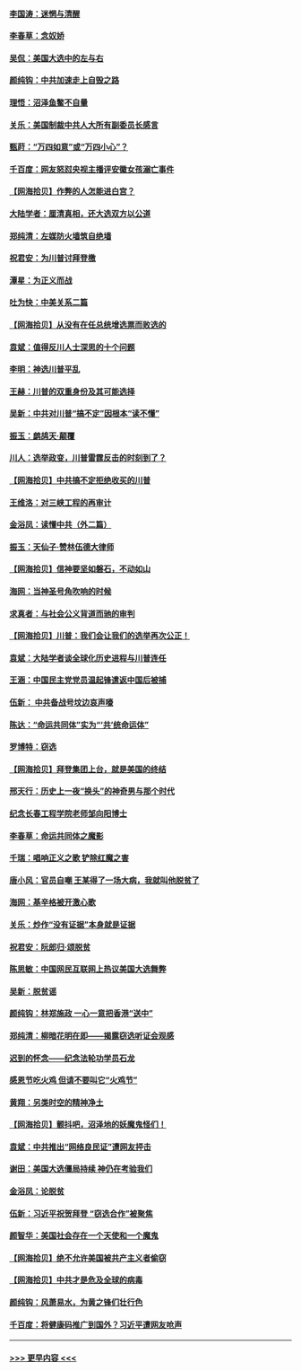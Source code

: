 #### [李国涛：迷惘与清醒](../pages/nsc993/n12607532.md?t=12101302) 
#### [李春草：念奴娇](../pages/nsc993/n12607083.md?t=12101302) 
#### [吴侃：美国大选中的左与右](../pages/nsc993/n12607054.md?t=12101302) 
#### [颜纯钩：中共加速走上自毁之路](../pages/nsc993/n12606473.md?t=12101302) 
#### [理悟：沼泽鱼鳖不自量](../pages/nsc993/n12606454.md?t=12101302) 
#### [关乐：美国制裁中共人大所有副委员长感言](../pages/nsc993/n12606442.md?t=12101302) 
#### [甄莳：“万四如意”或“万四小心”？](../pages/nsc993/n12606091.md?t=12101302) 
#### [千百度：网友怒怼央视主播评安徽女孩溺亡事件](../pages/nsc993/n12605370.md?t=12101302) 
#### [【网海拾贝】作弊的人怎能进白宫？](../pages/nsc993/n12603546.md?t=12101302) 
#### [大陆学者：厘清真相，还大选双方以公道](../pages/nsc993/n12603475.md?t=12101302) 
#### [郑纯清：左媒防火墙筑自绝墙](../pages/nsc993/n12602226.md?t=12101302) 
#### [祝君安：为川普讨拜登檄](../pages/nsc993/n12602199.md?t=12101302) 
#### [潭星：为正义而战](../pages/nsc993/n12600926.md?t=12101302) 
#### [吐为快：中美关系二篇](../pages/nsc993/n12600908.md?t=12101302) 
#### [【网海拾贝】从没有在任总统增选票而败选的](../pages/nsc993/n12600435.md?t=12101302) 
#### [袁斌：值得反川人士深思的十个问题](../pages/nsc993/n12600332.md?t=12101302) 
#### [李明：神选川普平乱](../pages/nsc993/n12599751.md?t=12101302) 
#### [王赫：川普的双重身份及其可能选择](../pages/nsc993/n12599723.md?t=12101302) 
#### [吴新：中共对川普“搞不定”因根本“读不懂”](../pages/nsc993/n12599502.md?t=12101302) 
#### [振玉：鹧鸪天‧颠覆](../pages/nsc993/n12599494.md?t=12101302) 
#### [川人：选举政变，川普雷霆反击的时刻到了？](../pages/nsc993/n12599291.md?t=12101302) 
#### [【网海拾贝】中共搞不定拒绝收买的川普](../pages/nsc993/n12598955.md?t=12101302) 
#### [王维洛：对三峡工程的再审计](../pages/nsc993/n12598436.md?t=12101302) 
#### [金浴凤：读懂中共（外二篇）](../pages/nsc993/n12597943.md?t=12101302) 
#### [振玉：天仙子‧赞林伍德大律师](../pages/nsc993/n12597929.md?t=12101302) 
#### [【网海拾贝】信神要坚如磐石，不动如山](../pages/nsc993/n12597901.md?t=12101302) 
#### [海网：当神圣号角吹响的时候](../pages/nsc993/n12595891.md?t=12101302) 
#### [求真者：与社会公义背道而驰的审判](../pages/nsc993/n12595868.md?t=12101302) 
#### [【网海拾贝】川普：我们会让我们的选举再次公正！](../pages/nsc993/n12594930.md?t=12101302) 
#### [袁斌：大陆学者谈全球化历史进程与川普连任](../pages/nsc993/n12594690.md?t=12101302) 
#### [王涵：中国民主党党员温起锋遣返中国后被捕](../pages/nsc993/n12594540.md?t=12101302) 
#### [伍新： 中共备战号坟边哀声嚎](../pages/nsc993/n12593086.md?t=12101302) 
#### [陈达：“命运共同体”实为“‘共’统命运体”](../pages/nsc993/n12590865.md?t=12101302) 
#### [罗博特：窃选](../pages/nsc993/n12590619.md?t=12101302) 
#### [【网海拾贝】拜登集团上台，就是美国的终结](../pages/nsc993/n12589725.md?t=12101302) 
#### [邢天行：历史上一夜“换头”的神奇男与那个时代](../pages/nsc993/n12589424.md?t=12101302) 
#### [纪念长春工程学院老师邹向阳博士](../pages/nsc993/n12585390.md?t=12101302) 
#### [李春草：命运共同体之魔影](../pages/nsc993/n12585026.md?t=12101302) 
#### [千瑞：唱响正义之歌 铲除红魔之害](../pages/nsc993/n12585002.md?t=12101302) 
#### [唐小风：官员自嘲 王某得了一场大病，我就叫他脱贫了](../pages/nsc993/n12584981.md?t=12101302) 
#### [海网：基辛格被开激心歌](../pages/nsc993/n12584946.md?t=12101302) 
#### [关乐：炒作“没有证据”本身就是证据](../pages/nsc993/n12583146.md?t=12101302) 
#### [祝君安：阮郎归‧颂脱贫](../pages/nsc993/n12583119.md?t=12101302) 
#### [陈思敏：中国网民互联网上热议美国大选舞弊](../pages/nsc993/n12582845.md?t=12101302) 
#### [吴新：脱贫谣](../pages/nsc993/n12580839.md?t=12101302) 
#### [颜纯钩：林郑施政 一心一意把香港“送中”](../pages/nsc993/n12580805.md?t=12101302) 
#### [郑纯清：柳暗花明在即——揭露窃选听证会观感](../pages/nsc993/n12580795.md?t=12101302) 
#### [迟到的怀念——纪念法轮功学员石龙](../pages/nsc993/n12580245.md?t=12101302) 
#### [感恩节吃火鸡  但请不要叫它“火鸡节”](../pages/nsc993/n12580252.md?t=12101302) 
#### [黄翔：另类时空的精神净土](../pages/nsc993/n12578638.md?t=12101302) 
#### [【网海拾贝】颤抖吧，沼泽地的妖魔鬼怪们！](../pages/nsc993/n12578552.md?t=12101302) 
#### [袁斌：中共推出“网络良民证”遭网友抨击](../pages/nsc993/n12578511.md?t=12101302) 
#### [谢田：美国大选僵局持续 神仍在考验我们](../pages/nsc993/n12577432.md?t=12101302) 
#### [金浴凤：论脱贫](../pages/nsc993/n12576386.md?t=12101302) 
#### [伍新：习近平祝贺拜登 “窃选合作”被聚焦](../pages/nsc993/n12576358.md?t=12101302) 
#### [颜智华：美国社会存在一个天使和一个魔鬼](../pages/nsc993/n12574299.md?t=12101302) 
#### [【网海拾贝】绝不允许美国被共产主义者偷窃](../pages/nsc993/n12573396.md?t=12101302) 
#### [【网海拾贝】中共才是危及全球的病毒](../pages/nsc993/n12571204.md?t=12101302) 
#### [颜纯钩：风萧易水，为黄之锋们壮行色](../pages/nsc993/n12571487.md?t=12101302) 
#### [千百度：将健康码推广到国外？习近平遭网友呛声](../pages/nsc993/n12570808.md?t=12101302) 

----
#### [ >>> 更早内容 <<< ](../indexes/nsc993-earlier.md)

